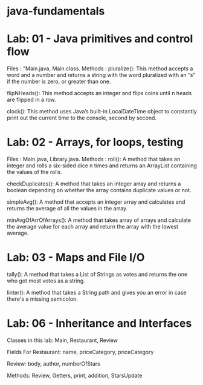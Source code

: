 # java-fundamentals

# Lab: 01 - Java primitives and control flow

Files : "Main.java, Main.class.
Methods :
pluralize(): This method accepts a word and a number and returns a string with the word pluralized with an “s” if the number is zero, or greater than one.

flipNHeads(): This method accepts an integer and flips coins until n heads are flipped in a row.

clock(): This method uses Java’s built-in LocalDateTime object to constantly print out the current time to the console, second by second.

# Lab: 02 - Arrays, for loops, testing

Files : Main.java, Library.java.
Methods :
roll(): A method that takes an integer and rolls a six-sided dice n times and returns an ArrayList containing the values of the rolls.

checkDuplicates(): A method that takes an integer array and returns a boolean depending on whether the array contains duplicate values or not.

simpleAvg(): A method that accepts an integer array and calculates and returns the average of all the values in the array.

minAvgOfArrOfArrays(): A method that takes array of arrays and calculate the average value for each array and return the array with the lowest average.

# Lab: 03 - Maps and File I/O

tally(): A method that takes a List of Strings as votes and returns the one who got most votes as a string.

linter(): A method that takes a String path and gives you an error in case there's a missing semicolon.

# Lab: 06 - Inheritance and Interfaces

Classes in this lab:
Main, Restaurant, Review

Fields
For Restaurant: name, priceCategory, priceCategory

Review: body, author, numberOfStars

Methods:
Review, Getters, print, addition, StarsUpdate
